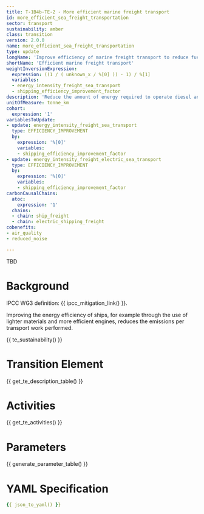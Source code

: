 ```yaml
---
title: T-1B4b-TE-2 - More efficient marine freight transport
id: more_efficient_sea_freight_transportation
sector: transport
sustainability: amber
class: transition
version: 2.0.0
name: more_efficient_sea_freight_transportation
type: update
longName: 'Improve efficiency of marine freight transport to reduce fuel use.'
shortName: 'Efficient marine freight transport'
weightInversionExpression:
  expression: ((1 / ( unknown_x / %[0] )) - 1) / %[1]
  variables:
  - energy_intensity_freight_sea_transport
  - shipping_efficiency_improvement_factor
description: 'Reduce the amount of energy required to operate diesel and electric freight shipping through more efficient sea freight transportation'
unitOfMeasure: tonne_km
cohort:
  expression: '1'
variablesToUpdate:
- update: energy_intensity_freight_sea_transport
  type: EFFICIENCY_IMPROVEMENT
  by:
    expression: '%[0]'
    variables:
    - shipping_efficiency_improvement_factor
- update: energy_intensity_freight_electric_sea_transport
  type: EFFICIENCY_IMPROVEMENT
  by:
    expression: '%[0]'
    variables:
    - shipping_efficiency_improvement_factor
carbonCausalChains:
  atoc:
    expression: '1'
  chains:
  - chain: ship_freight
  - chain: electric_shipping_freight
cobenefits:
- air_quality
- reduced_noise

---
```


TBD

# Background

IPCC WG3 definition: {{ ipcc_mitigation_link() }}.

Improving the energy efficiency of ships, for example through the use of lighter materials and more efficient engines, reduces the emissions per transport work performed.




{{ te_sustainability() }}

# Transition Element

{{ get_te_description_table() }}


# Activities

{{ get_te_activities() }}


# Parameters

{{ generate_parameter_table() }}


# YAML Specification

```yaml
{{ json_to_yaml() }}
```
